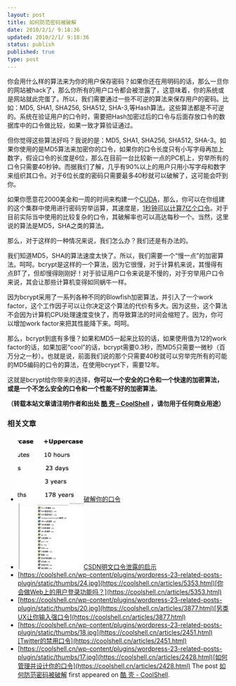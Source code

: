 ```yaml
---
layout: post
title: 如何防范密码被破解
date: 2010/2/1/ 9:18:36
updated: 2010/2/1/ 9:18:36
status: publish
published: true
type: post
---
```


你会用什么样的算法来为你的用户保存密码？如果你还在用明码的话，那么一旦你的网站被hack了，那么你所有的用户口令都会被泄露了，这意味着，你的系统或是网站就此完蛋了。所以，我们需要通过一些不可逆的算法来保存用户的密码。比如：MD5, SHA1, SHA256, SHA512, SHA-3,等Hash算法。这些算法都是不可逆的。系统在验证用户的口令时，需要把Hash加密过后的口令与后面存放口令的数据库中的口令做比较，如果一致才算验证通过。


但你觉得这些算法好吗？我说的是：MD5, SHA1, SHA256, SHA512, SHA-3。如果你使用的是MD5算法来加密你的口令，如果你的口令长度只有小写字母再加上数字，假设口令的长度是6位，那么在目前一台比较新一点的PC机上，穷举所有的口令只需要40秒钟。而据我们了解，几乎有90%以上的用户只用小写字母和数字来组织其口令。对于6位长度的密码只需要最多40秒就可以破解了，这可能会吓到你。


如果你愿意花2000美金和一周的时间来构建一个[CUDA](http://www.nvidia.com/object/cuda_home.html)，那么，你可以在你组建的这个集群中使用进行密码穷举运算，其速度是，[1秒钟可以计算7亿个口令](http://www.win.tue.nl/cccc/sha-1-challenge.html)。对于目前实际当中使用的比较复杂的口令，其破解率也可以高达每秒一个。当然，这里说的算法是MD5，SHA之类的算法。


那么，对于这样的一种情况来说，我们怎么办？我们还是有办法的。



我们知道MD5，SHA的算法速度太快了。所以，我们需要一个“慢一点”的加密算法。呵呵。bcrypt是这样的一个算法，因为它很慢，对于计算机来说，其慢得有点BT了，但却慢得刚刚好！对于验证用户口令来说是不慢的，对于穷举用户口令来说，其会让那些计算机变得如同蜗牛一样。


因为bcrypt采用了一系列各种不同的Blowfish加密算法，并引入了一个work factor，这个工作因子可以让你决定这个算法的代价有多大。因为这些，这个算法不会因为计算机CPU处理速度变快了，而导致算法的时间会缩短了。因为，你可以增加work factor来把其性能降下来。呵呵。


那么，bcrypt到底有多慢？如果和MD5一起来比较的话，如果使用值为12的work factor的话，如果加密“cool”的话，bcrypt需要0.3秒，而MD5只需要一微秒（百万分之一秒）。也就是说，前面我们说的那个只需要40秒就可以穷举完所有的可能的MD5编码的口令的算法，在使用bcrypt下，需要12年。


这就是bcrypt给你带来的选择，**你可以一个安全的口令和一个快速的加密算法，或是一个不怎么安全的口令和一个性能不好的加密算法**。



**（转载本站文章请注明作者和出处 [酷 壳 – CoolShell](https://coolshell.cn/) ，请勿用于任何商业用途）**



### 相关文章

* [![破解你的口令](../wp-content/uploads/2011/02/passwords-150x150.png)](https://coolshell.cn/articles/3801.html)[破解你的口令](https://coolshell.cn/articles/3801.html)
* [![CSDN明文口令泄露的启示](../wp-content/uploads/2011/12/63071edagw1doah4id8l4j-150x150.jpg)](https://coolshell.cn/articles/6193.html)[CSDN明文口令泄露的启示](https://coolshell.cn/articles/6193.html)
* [https://coolshell.cn/wp-content/plugins/wordpress-23-related-posts-plugin/static/thumbs/24.jpg](https://coolshell.cn/articles/5353.html)[你会做Web上的用户登录功能吗？](https://coolshell.cn/articles/5353.html)
* [https://coolshell.cn/wp-content/plugins/wordpress-23-related-posts-plugin/static/thumbs/20.jpg](https://coolshell.cn/articles/3877.html)[另类UX让你输入强口令](https://coolshell.cn/articles/3877.html)
* [https://coolshell.cn/wp-content/plugins/wordpress-23-related-posts-plugin/static/thumbs/18.jpg](https://coolshell.cn/articles/2451.html)[Twitter的禁用口令](https://coolshell.cn/articles/2451.html)
* [https://coolshell.cn/wp-content/plugins/wordpress-23-related-posts-plugin/static/thumbs/17.jpg](https://coolshell.cn/articles/2428.html)[如何管理并设计你的口令](https://coolshell.cn/articles/2428.html)
The post [如何防范密码被破解](https://coolshell.cn/articles/2078.html) first appeared on [酷 壳 - CoolShell](https://coolshell.cn).